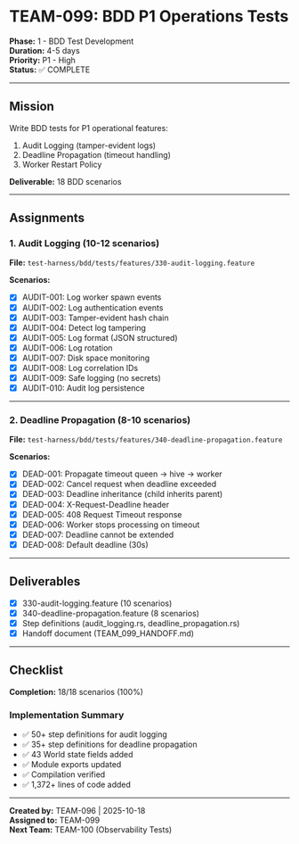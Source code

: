 # TEAM-099: BDD P1 Operations Tests

**Phase:** 1 - BDD Test Development  
**Duration:** 4-5 days  
**Priority:** P1 - High  
**Status:** ✅ COMPLETE

---

## Mission

Write BDD tests for P1 operational features:
1. Audit Logging (tamper-evident logs)
2. Deadline Propagation (timeout handling)
3. Worker Restart Policy

**Deliverable:** 18 BDD scenarios

---

## Assignments

### 1. Audit Logging (10-12 scenarios)
**File:** `test-harness/bdd/tests/features/330-audit-logging.feature`

**Scenarios:**
- [x] AUDIT-001: Log worker spawn events
- [x] AUDIT-002: Log authentication events
- [x] AUDIT-003: Tamper-evident hash chain
- [x] AUDIT-004: Detect log tampering
- [x] AUDIT-005: Log format (JSON structured)
- [x] AUDIT-006: Log rotation
- [x] AUDIT-007: Disk space monitoring
- [x] AUDIT-008: Log correlation IDs
- [x] AUDIT-009: Safe logging (no secrets)
- [x] AUDIT-010: Audit log persistence

---

### 2. Deadline Propagation (8-10 scenarios)
**File:** `test-harness/bdd/tests/features/340-deadline-propagation.feature`

**Scenarios:**
- [x] DEAD-001: Propagate timeout queen → hive → worker
- [x] DEAD-002: Cancel request when deadline exceeded
- [x] DEAD-003: Deadline inheritance (child inherits parent)
- [x] DEAD-004: X-Request-Deadline header
- [x] DEAD-005: 408 Request Timeout response
- [x] DEAD-006: Worker stops processing on timeout
- [x] DEAD-007: Deadline cannot be extended
- [x] DEAD-008: Default deadline (30s)

---

## Deliverables

- [x] 330-audit-logging.feature (10 scenarios)
- [x] 340-deadline-propagation.feature (8 scenarios)
- [x] Step definitions (audit_logging.rs, deadline_propagation.rs)
- [x] Handoff document (TEAM_099_HANDOFF.md)

---

## Checklist

**Completion:** 18/18 scenarios (100%)

### Implementation Summary

- ✅ 50+ step definitions for audit logging
- ✅ 35+ step definitions for deadline propagation
- ✅ 43 World state fields added
- ✅ Module exports updated
- ✅ Compilation verified
- ✅ 1,372+ lines of code added

---

**Created by:** TEAM-096 | 2025-10-18  
**Assigned to:** TEAM-099  
**Next Team:** TEAM-100 (Observability Tests)
